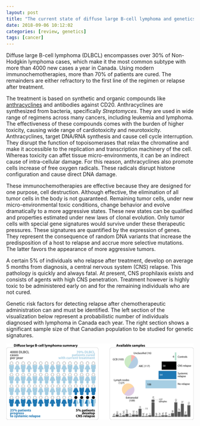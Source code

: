 ```yaml
---
layout: post
title: "The current state of diffuse large B-cell lymphoma and genetics"
date: 2018-09-06 10:12:02
categories: [review, genetics]
tags: [cancer]
---
```


Diffuse large B-cell lymphoma (DLBCL) encompasses over 30% of Non-Hodgkin lymphoma cases, which make it the most common subtype with more than 4000 new cases a year in Canada. 
Using modern immunochemotherapies, more than 70% of patients are cured.
The remainders are either refractory to the first line of the regimen or relapse after treatment.

The treatment is based on synthetic and organic compounds like [anthracyclines][anthracyclines] and antibodies against CD20.
Anthracyclines are synthesized from bacteria, specifically *Streptomyces*.
They are used in wide range of regimens across many cancers, including leukemia and lymphoma.
The effectiveness of these compounds comes with the burden of higher toxicity, causing wide range of cardiotoxicity and neurotoxicity.
Anthracyclines, target DNA/RNA synthesis and cause cell cycle interruption.
They disrupt the function of topoisomerases that relax the chromatine and make it accessible to the replication and transcription machinery of the cell.
Whereas toxicity can affet tissue micro-environments, it can be an indirect cause of intra-cellular damage.
For this reason, anthracyclines also promote cells increase of free oxygen radicals.
These radicals disrupt histone configuration and cause direct DNA damage.

These immunochemotherapies are effective because they are designed for one purpose, cell destruction.
Although effective, the elimination of all tumor cells in the body is not guaranteed.
Remaining tumor cells, under new micro-environmental toxic conditions, change behavior and evolve dramatically to a more aggressive states.
These new states can be qualified and properties estimated under new laws of clonal evolution.
Only tumor cells with special gene signatures would survive under these therapeutic pressures.
These signatures are quantified by the expression of genes.
They represent the consequence of random DNA variants that increase the predisposition of a host to relapse and accrue more selective mutations.
The latter favors the appearance of more aggressive tumors.


A certain 5% of individuals who relapse after treatment, develop on average 5 months from diagnosis, a central nervous system (CNS) relapse. 
This pathology is quickly and always fatal. 
At present, CNS prophilaxis exists and consists of agents with high CNS penetration. 
Treatment however is highly toxic to be administered early on and for the remaining individuals who are not cured. 


Genetic risk factors for detecting relapse after chemotherapeutic administration can and must be identified.
The left section of the visualization below represent a probabilistic number of individuals diagnosed with lymphoma in Canada each year.
The right section shows a significant sample size of that Canadian population to be studied for genetic signatures.


![Diffuse large B-cell summary](/assets/2018/bonhomme.png)





[github-repos]:https://github.com/neocruiser
[anthracyclines]:http://chemoth.com/types/anthracyclines
